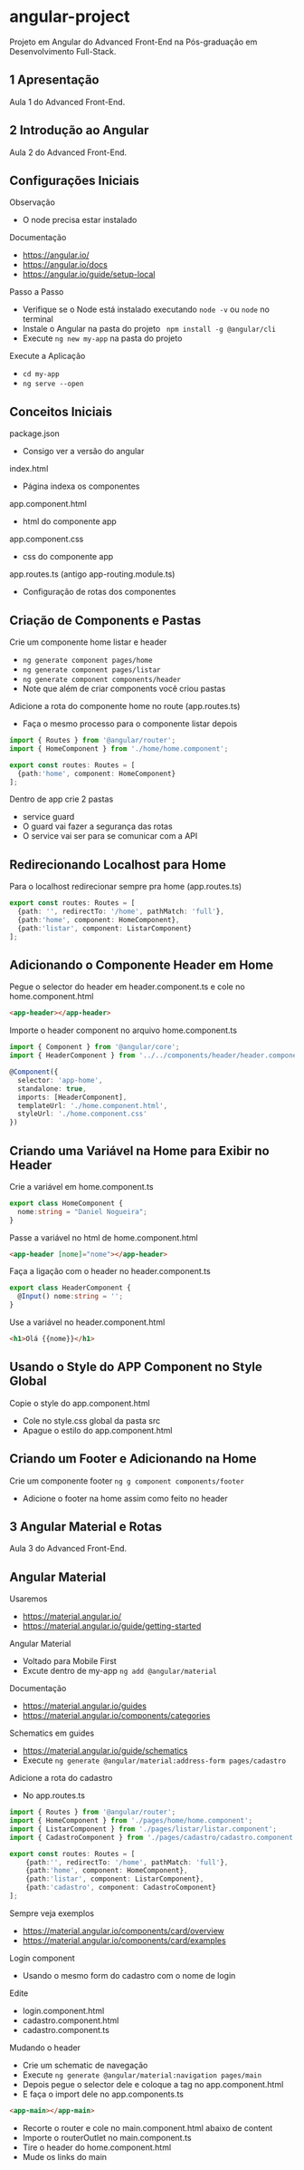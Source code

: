 # angular-project

Projeto em Angular do Advanced Front-End na Pós-graduação em Desenvolvimento Full-Stack.

## 1 Apresentação

Aula 1 do Advanced Front-End.

## 2 Introdução ao Angular

Aula 2 do Advanced Front-End.

## Configurações Iniciais

Observação
- O node precisa estar instalado

Documentação
- https://angular.io/
- https://angular.io/docs
- https://angular.io/guide/setup-local

Passo a Passo
- Verifique se o Node está instalado executando ``node -v`` ou ``node`` no terminal
- Instale o Angular na pasta do projeto `` npm install -g @angular/cli``
- Execute ``ng new my-app`` na pasta do projeto

Execute a Aplicação
- ``cd my-app``
- ``ng serve --open``

## Conceitos Iniciais

package.json
- Consigo ver a versão do angular

index.html
- Página indexa os componentes

app.component.html
- html do componente app

app.component.css
- css do componente app

app.routes.ts (antigo app-routing.module.ts)
- Configuração de rotas dos componentes

## Criação de Components e Pastas

Crie um componente home listar e header
- ``ng generate component pages/home``
- ``ng generate component pages/listar``
- ``ng generate component components/header``
- Note que além de criar components você criou pastas

Adicione a rota do componente home no route (app.routes.ts)
- Faça o mesmo processo para o componente listar depois
~~~ts
import { Routes } from '@angular/router';
import { HomeComponent } from './home/home.component';

export const routes: Routes = [
  {path:'home', component: HomeComponent}
];
~~~

Dentro de app crie 2 pastas
- service guard
- O guard vai fazer a segurança das rotas
- O service vai ser para se comunicar com a API

## Redirecionando Localhost para Home

Para o localhost redirecionar sempre pra home (app.routes.ts)
~~~ts
export const routes: Routes = [
  {path: '', redirectTo: '/home', pathMatch: 'full'},
  {path:'home', component: HomeComponent},
  {path:'listar', component: ListarComponent}
];
~~~

## Adicionando o Componente Header em Home

Pegue o selector do header em header.component.ts e cole no home.component.html
~~~~html
<app-header></app-header>
~~~~
Importe o header component no arquivo home.component.ts
~~~ts
import { Component } from '@angular/core';
import { HeaderComponent } from '../../components/header/header.component';

@Component({
  selector: 'app-home',
  standalone: true,
  imports: [HeaderComponent],
  templateUrl: './home.component.html',
  styleUrl: './home.component.css'
})
~~~

## Criando uma Variável na Home para Exibir no Header

Crie a variável em home.component.ts
```ts
export class HomeComponent {
  nome:string = "Daniel Nogueira";
}
```
Passe a variável no html de home.component.html
~~~html
<app-header [nome]="nome"></app-header>
~~~
Faça a ligação com o header no header.component.ts
```ts
export class HeaderComponent {
  @Input() nome:string = '';
}
```
Use a variável no header.component.html
~~~html
<h1>Olá {{nome}}</h1>
~~~

## Usando o Style do APP Component no Style Global

Copie o style do app.component.html
- Cole no style.css global da pasta src
- Apague o estilo do app.component.html

## Criando um Footer e Adicionando na Home

Crie um componente footer ``ng g component components/footer``
- Adicione o footer na home assim como feito no header

## 3 Angular Material e Rotas

Aula 3 do Advanced Front-End.

## Angular Material

Usaremos
- https://material.angular.io/
- https://material.angular.io/guide/getting-started

Angular Material
- Voltado para Mobile First
- Excute dentro de my-app `ng add @angular/material`

Documentação
- https://material.angular.io/guides
- https://material.angular.io/components/categories

Schematics em guides
- https://material.angular.io/guide/schematics
- Execute `ng generate @angular/material:address-form pages/cadastro`

Adicione a rota do cadastro
- No app.routes.ts

```ts
import { Routes } from '@angular/router';
import { HomeComponent } from './pages/home/home.component';
import { ListarComponent } from './pages/listar/listar.component';
import { CadastroComponent } from './pages/cadastro/cadastro.component';

export const routes: Routes = [
    {path:'', redirectTo: '/home', pathMatch: 'full'},
    {path:'home', component: HomeComponent},
    {path:'listar', component: ListarComponent},
    {path:'cadastro', component: CadastroComponent}
];
```

Sempre veja exemplos
- https://material.angular.io/components/card/overview
- https://material.angular.io/components/card/examples

Login component
- Usando o mesmo form do cadastro com o nome de login

Edite
- login.component.html
- cadastro.component.html
- cadastro.component.ts

Mudando o header
- Crie um schematic de navegação
- Execute `ng generate @angular/material:navigation pages/main`
- Depois pegue o selector dele e coloque a tag no app.component.html
- E faça o import dele no app.components.ts

~~~html
<app-main></app-main>
~~~

- Recorte o router e cole no main.component.html abaixo de content
- Importe o routerOutlet no main.component.ts
- Tire o header do home.component.html
- Mude os links do main
